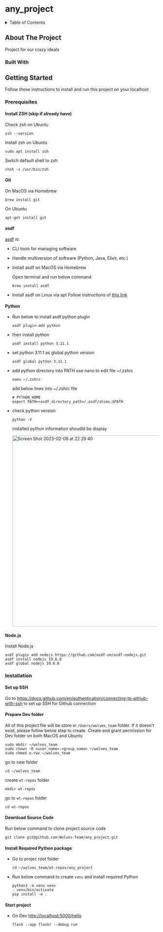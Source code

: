 # any_project

<!-- TABLE OF CONTENTS -->
<details>
  <summary>Table of Contents</summary>
  <ol>
    <li>
      <a href="#about-the-project">About The Project</a>
      <ul>
        <li><a href="#built-with">Built With</a></li>
      </ul>
    </li>
    <li>
      <a href="#getting-started">Getting started</a>
      <ul>
        <li>
          <a href="#prerequisites">Prerequisites</a>
          <ul>
            <li><a href="#git">Git</a></li>
            <li><a href="#asdf">asdf</a></li>
            <li><a href="#=python">Python</a></li>
            <li><a href="#=nodejs">Node.js</a></li>
          </ul>
        </li>
      </ul>
      <ul>
        <li>
          <a href="#installation">Installation</a>
          <ul>
            <li><a href="#set-up-ssh">Setup SSH</a></li>
            <li><a href="#prepare-dev-folder">Prepare Dev Folder</a></li>
            <li><a href="#download-source-code">Download source code</a></li>
          </ul>
        </li>        
      </ul>
    </li>
  </ol>
</details>

## About The Project

Project for our crazy ideals

### Built With

## Getting Started

Follow these instructions to install and run this project on your localhost

### Prerequisites

#### Install ZSH (skip if already have)

Check zsh on Ubuntu

```
zsh --version
```

Install zsh on Ubuntu

```
sudo apt install zsh
```

Switch default shell to zsh

```
chsh -s /usr/bin/zsh
```

#### Git

On MacOS via Homebrew

```
brew install git
```

On Ubuntu

```
apt-get install git
```

#### asdf

[asdf](https://asdf-vm.com/) is:

- CLI tools for managing software
- Handle multiversion of software (Python, Java, Elixir, etc.)

 - Install asdf on MacOS via Homebrew

   Open terminal and run below command

   ```
   brew install asdf
   ```

 - Install asdf on Linux via apt
   Follow instructions of [this link](https://asdf-vm.com/guide/getting-started.html)

#### Python

- Run below to install asdf python plugin
  ```
  asdf plugin-add python
  ```
- then install python
  ```
  asdf install python 3.11.1
  ```
- set python 3.11.1 as global python version
  ```
  asdf global python 3.11.1
  ```
- add python directory into PATH
  use nano to edit file ~/.zshrc
  ```
  nano ~/.zshrc
  ```
  add below lines into ~/.zshrc file
  ```
  # PYTHON_HOME
  export PATH=<asdf_directory_path>/.asdf/shims:$PATH
  ```
- check python version

  ```
  python -V
  ```

  installed python information shoudld be display

  <img width="629" alt="Screen Shot 2023-02-08 at 22 29 40" src="https://user-images.githubusercontent.com/57919723/217718182-5445f52e-94a9-4f08-b0f9-b215efbcb307.png">

#### Node.js
Install Node.js
```
asdf plugin add nodejs https://github.com/asdf-vm/asdf-nodejs.git
asdf install nodejs 19.6.0
asdf global nodejs 19.6.0
```

### Installation

#### Set up SSH

Go to https://docs.github.com/en/authentication/connecting-to-github-with-ssh to set up SSH for Github connection

#### Prepare Dev folder

All of this project file will be store in `/Users/wolves_team` folder. If it doesn't exist, please follow below step to create.
Create and grant permission for Dev folder on both MacOS and Ubuntu

```
sudo mkdir ~/wolves_team
sudo chown -R <user_name>:<group_name> ~/wolves_team
sudo chmod o-rwx ~/wolves_team
```

go to new folder

```
cd ~/wolves_team
```

create `wt-repos` folder

```
mkdir wt-repos
```

go to `wt-repos` folder

```
cd wt-repos
```

#### Download Source Code

Run below command to clone project source code

```
git clone git@github.com:Wolves-Team/any_project.git
```

#### Install Required Python package
 - Go to projec root folder
   ```
   cd ~/wolves_team/wt-repos/any_project
   ```
 - Run below command to create `venv` and install required Python
   ```
   python3 -m venv venv
   . venv/bin/activate
   pip install -e .
   ```

#### Start project

 - On Dev [http://localhost:5000/hello](http://localhost:5000/hello)
   ```
   flask --app flaskr --debug run
   ```
